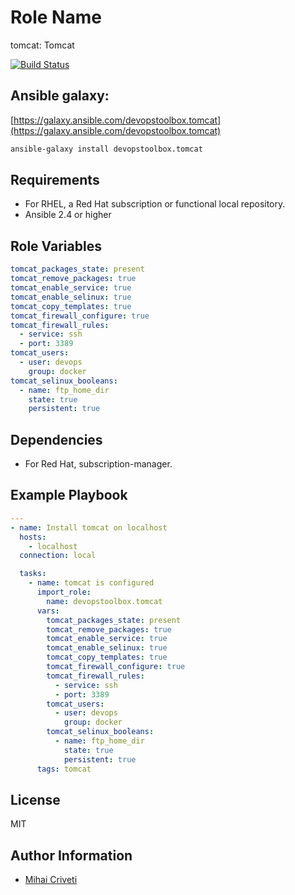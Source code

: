 Role Name
=========

tomcat: Tomcat

[![Build Status](https://travis-ci.org/cmihai-ansible/tomcat.svg?branch=master)](https://travis-ci.org/cmihai-ansible/tomcat)

Ansible galaxy:
---------------

[https://galaxy.ansible.com/devopstoolbox.tomcat](https://galaxy.ansible.com/devopstoolbox.tomcat)

```bash
ansible-galaxy install devopstoolbox.tomcat
```

Requirements
------------

- For RHEL, a Red Hat subscription or functional local repository.
- Ansible 2.4 or higher

Role Variables
--------------

```yaml
tomcat_packages_state: present
tomcat_remove_packages: true
tomcat_enable_service: true
tomcat_enable_selinux: true
tomcat_copy_templates: true
tomcat_firewall_configure: true
tomcat_firewall_rules:
  - service: ssh
  - port: 3389
tomcat_users:
  - user: devops
    group: docker
tomcat_selinux_booleans:
  - name: ftp_home_dir
    state: true
    persistent: true
```

Dependencies
------------

- For Red Hat, subscription-manager.

Example Playbook
----------------

```yaml
---
- name: Install tomcat on localhost
  hosts:
    - localhost
  connection: local

  tasks:
    - name: tomcat is configured
      import_role:
        name: devopstoolbox.tomcat
      vars:
        tomcat_packages_state: present
        tomcat_remove_packages: true
        tomcat_enable_service: true
        tomcat_enable_selinux: true
        tomcat_copy_templates: true
        tomcat_firewall_configure: true
        tomcat_firewall_rules:
          - service: ssh
          - port: 3389
        tomcat_users:
          - user: devops
            group: docker
        tomcat_selinux_booleans:
          - name: ftp_home_dir
            state: true
            persistent: true
      tags: tomcat
```

License
-------

MIT

Author Information
------------------

- [Mihai Criveti](https://www.linkedin.com/in/devopstoolbox.)
